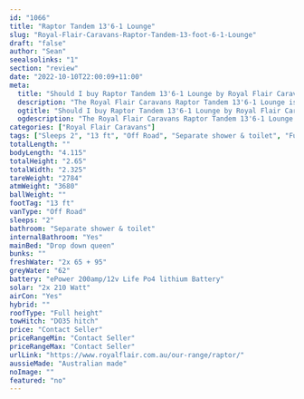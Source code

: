 ```yaml
---
id: "1066"
title: "Raptor Tandem 13'6-1 Lounge"
slug: "Royal-Flair-Caravans-Raptor-Tandem-13-foot-6-1-Lounge"
draft: "false"
author: "Sean"
seealsolinks: "1"
section: "review"
date: "2022-10-10T22:00:09+11:00"
meta:
  title: "Should I buy Raptor Tandem 13'6-1 Lounge by Royal Flair Caravans?"
  description: "The Royal Flair Caravans Raptor Tandem 13'6-1 Lounge is classed as Off Road, and sleeps 2 people. It is Australian made and comes in at 13 ft. It generally has Separate shower & toilet."
  ogtitle: "Should I buy Raptor Tandem 13'6-1 Lounge by Royal Flair Caravans?"
  ogdescription: "The Royal Flair Caravans Raptor Tandem 13'6-1 Lounge is classed as Off Road, and sleeps 2 people. It is Australian made and comes in at 13 ft. It generally has Separate shower & toilet."
categories: ["Royal Flair Caravans"]
tags: ["Sleeps 2", "13 ft", "Off Road", "Separate shower & toilet", "Full height", "Price Unknown", "Australian made"]
totalLength: ""
bodyLength: "4.115"
totalHeight: "2.65"
totalWidth: "2.325"
tareWeight: "2784"
atmWeight: "3680"
ballWeight: ""
footTag: "13 ft"
vanType: "Off Road"
sleeps: "2"
bathroom: "Separate shower & toilet"
internalBathroom: "Yes"
mainBed: "Drop down queen"
bunks: ""
freshWater: "2x 65 + 95"
greyWater: "62"
battery: "ePower 200amp/12v Life Po4 lithium Battery"
solar: "2x 210 Watt"
airCon: "Yes"
hybrid: ""
roofType: "Full height"
towHitch: "DO35 hitch"
price: "Contact Seller"
priceRangeMin: "Contact Seller"
priceRangeMax: "Contact Seller"
urlLink: "https://www.royalflair.com.au/our-range/raptor/"
aussieMade: "Australian made"
noImage: ""
featured: "no"
---
```

